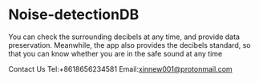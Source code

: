 # Noise-detectionDB
You can check the surrounding decibels at any time, and provide data preservation. Meanwhile, the app also provides the decibels standard, so that you can know whether you are in the safe sound at any time

Contact Us Tel:+8618656234581 Email:xinnew001@protonmail.com
